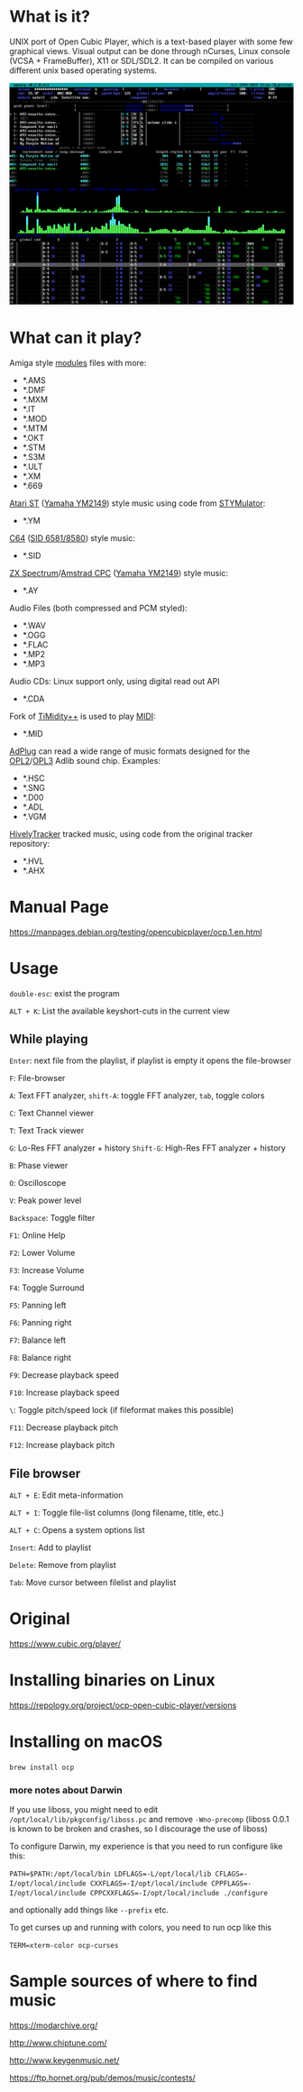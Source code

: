 # What is it?

UNIX port of Open Cubic Player, which is a text-based player with some few graphical views. Visual output can be done through nCurses, Linux console (VCSA + FrameBuffer), X11 or SDL/SDL2. It can be compiled on various different unix based operating systems.

![Screenshot](doc/screenshot-01.png)

# What can it play?

Amiga style [modules](https://en.wikipedia.org/wiki/Module_file) files with more:
- \*.AMS
- \*.DMF
- \*.MXM
- \*.IT
- \*.MOD
- \*.MTM
- \*.OKT
- \*.STM
- \*.S3M
- \*.ULT
- \*.XM
- \*.669

[Atari ST](https://en.wikipedia.org/wiki/Atari_ST#Technical_specifications) \([Yamaha YM2149](https://en.wikipedia.org/wiki/General_Instrument_AY-3-8910)\) style music using code from [STYMulator](http://atariarea.krap.pl/stymulator/):
- \*.YM

[C64](https://en.wikipedia.org/wiki/Commodore_64) \([SID 6581/8580](https://en.wikipedia.org/wiki/MOS_Technology_6581)\) style music:
- \*.SID

[ZX Spectrum](https://en.wikipedia.org/wiki/ZX_Spectrum)/[Amstrad CPC](https://en.wikipedia.org/wiki/Amstrad_CPC) \([Yamaha YM2149](https://en.wikipedia.org/wiki/General_Instrument_AY-3-8910)\) style music:
- \*.AY

Audio Files (both compressed and PCM styled):
- \*.WAV
- \*.OGG
- \*.FLAC
- \*.MP2
- \*.MP3

Audio CDs: Linux support only, using digital read out API
- \*.CDA

Fork of [TiMidity++](http://timidity.sourceforge.net/) is used to play [MIDI](https://en.wikipedia.org/wiki/MIDI#General_MIDI):
- \*.MID

[AdPlug](http://adplug.github.io/) can read a wide range of music formats designed for the [OPL2](https://en.wikipedia.org/wiki/Yamaha_YM3812)/[OPL3](https://en.wikipedia.org/wiki/Yamaha_YMF262) Adlib sound chip. Examples:
- \*.HSC
- \*.SNG
- \*.D00
- \*.ADL
- \*.VGM

[HivelyTracker](http://www.hivelytracker.co.uk/) tracked music, using code from the original tracker repository:
- \*.HVL
- \*.AHX

# Manual Page

https://manpages.debian.org/testing/opencubicplayer/ocp.1.en.html

# Usage

`double-esc`: exist the program

`ALT + K`: List the available keyshort-cuts in the current view

## While playing

`Enter`: next file from the playlist, if playlist is empty it opens the file-browser

`F`: File-browser

`A`: Text FFT analyzer, `shift-A`: toggle FFT analyzer, `tab`, toggle colors

`C`: Text Channel viewer

`T`: Text Track viewer

`G`: Lo-Res FFT analyzer + history
`Shift-G`: High-Res FFT analyzer + history

`B`: Phase viewer

`O`: Oscilloscope

`V`: Peak power level

`Backspace`: Toggle filter

`F1`: Online Help

`F2`: Lower Volume

`F3`: Increase Volume

`F4`: Toggle Surround

`F5`: Panning left

`F6`: Panning right

`F7`: Balance left

`F8`: Balance right

`F9`: Decrease playback speed

`F10`: Increase playback speed

`\`: Toggle pitch/speed lock (if fileformat makes this possible)

`F11`: Decrease playback pitch

`F12`: Increase playback pitch

## File browser

`ALT + E`: Edit meta-information

`ALT + I`: Toggle file-list columns (long filename, title, etc.)

`ALT + C`: Opens a system options list

`Insert`: Add to playlist

`Delete`: Remove from playlist

`Tab`: Move cursor between filelist and playlist

# Original

https://www.cubic.org/player/

# Installing binaries on Linux

https://repology.org/project/ocp-open-cubic-player/versions

# Installing on macOS

`brew install ocp`

### more notes about Darwin

If you use liboss, you might need to edit `/opt/local/lib/pkgconfig/liboss.pc` and remove `-Wno-precomp` (liboss 0.0.1 is known to be broken and crashes, so I discourage the use of liboss)

To configure Darwin, my experience is that you need to run configure like this:

`PATH=$PATH:/opt/local/bin LDFLAGS=-L/opt/local/lib CFLAGS=-I/opt/local/include CXXFLAGS=-I/opt/local/include CPPFLAGS=-I/opt/local/include CPPCXXFLAGS=-I/opt/local/include ./configure`

and optionally add things like `--prefix` etc.

To get curses up and running with colors, you need to run ocp like this

`TERM=xterm-color ocp-curses`

# Sample sources of where to find music

https://modarchive.org/

http://www.chiptune.com/

http://www.keygenmusic.net/

https://ftp.hornet.org/pub/demos/music/contests/
